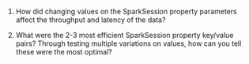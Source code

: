 1. How did changing values on the SparkSession property parameters affect the throughput and latency of the data?




2. What were the 2-3 most efficient SparkSession property key/value pairs? Through testing multiple variations on values, how can you tell these were the most optimal?
